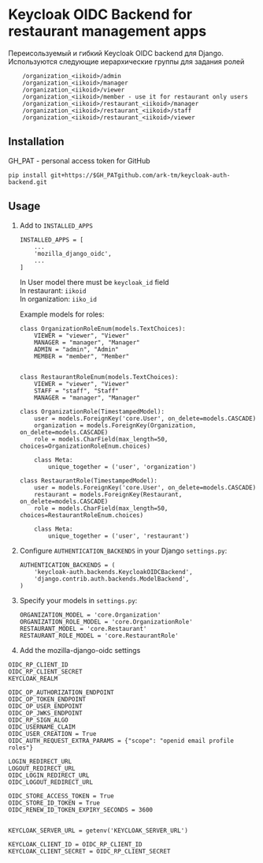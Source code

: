 # Keycloak OIDC Backend for restaurant management apps

Переисользуемый и гибкий Keycloak OIDC backend для Django.
Используются следующие иерархические группы для задания ролей
```
    /organization_<iikoid>/admin
    /organization_<iikoid>/manager
    /organization_<iikoid>/viewer
    /organization_<iikoid>/member - use it for restaurant only users
    /organization_<iikoid>/restaurant_<iikoid>/manager
    /organization_<iikoid>/restaurant_<iikoid>/staff
    /organization_<iikoid>/restaurant_<iikoid>/viewer
```

## Installation

GH_PAT - personal access token for GitHub
```
pip install git+https://$GH_PATgithub.com/ark-tm/keycloak-auth-backend.git
```

## Usage

1. Add to `INSTALLED_APPS`
    ```
    INSTALLED_APPS = [
        ...
        'mozilla_django_oidc',
        ...
    ]
    ```
    In User model there must be `keycloak_id` field \
    In restaurant: `iikoid` \
    In organization: `iiko_id`

    Example models for roles:

    ```
    class OrganizationRoleEnum(models.TextChoices):
        VIEWER = "viewer", "Viewer"
        MANAGER = "manager", "Manager"
        ADMIN = "admin", "Admin"
        MEMBER = "member", "Member"


    class RestaurantRoleEnum(models.TextChoices):
        VIEWER = "viewer", "Viewer"
        STAFF = "staff", "Staff"
        MANAGER = "manager", "Manager"

    class OrganizationRole(TimestampedModel):
        user = models.ForeignKey('core.User', on_delete=models.CASCADE)
        organization = models.ForeignKey(Organization, on_delete=models.CASCADE)
        role = models.CharField(max_length=50, choices=OrganizationRoleEnum.choices)

        class Meta:
            unique_together = ('user', 'organization')

    class RestaurantRole(TimestampedModel):
        user = models.ForeignKey('core.User', on_delete=models.CASCADE)
        restaurant = models.ForeignKey(Restaurant, on_delete=models.CASCADE)
        role = models.CharField(max_length=50, choices=RestaurantRoleEnum.choices)

        class Meta:
            unique_together = ('user', 'restaurant')
    ```

2. Configure `AUTHENTICATION_BACKENDS` in your Django `settings.py`:
    ```
    AUTHENTICATION_BACKENDS = (
        'keycloak-auth.backends.KeycloakOIDCBackend',
        'django.contrib.auth.backends.ModelBackend',
    )
    ```

3. Specify your models in `settings.py`:
    ```
    ORGANIZATION_MODEL = 'core.Organization'
    ORGANIZATION_ROLE_MODEL = 'core.OrganizationRole'
    RESTAURANT_MODEL = 'core.Restaurant'
    RESTAURANT_ROLE_MODEL = 'core.RestaurantRole'
    ```

4. Add the mozilla-django-oidc settings
```
OIDC_RP_CLIENT_ID
OIDC_RP_CLIENT_SECRET
KEYCLOAK_REALM

OIDC_OP_AUTHORIZATION_ENDPOINT
OIDC_OP_TOKEN_ENDPOINT 
OIDC_OP_USER_ENDPOINT
OIDC_OP_JWKS_ENDPOINT
OIDC_RP_SIGN_ALGO
OIDC_USERNAME_CLAIM
OIDC_USER_CREATION = True 
OIDC_AUTH_REQUEST_EXTRA_PARAMS = {"scope": "openid email profile roles"} 

LOGIN_REDIRECT_URL
LOGOUT_REDIRECT_URL
OIDC_LOGIN_REDIRECT_URL
OIDC_LOGOUT_REDIRECT_URL

OIDC_STORE_ACCESS_TOKEN = True
OIDC_STORE_ID_TOKEN = True
OIDC_RENEW_ID_TOKEN_EXPIRY_SECONDS = 3600


KEYCLOAK_SERVER_URL = getenv('KEYCLOAK_SERVER_URL')

KEYCLOAK_CLIENT_ID = OIDC_RP_CLIENT_ID
KEYCLOAK_CLIENT_SECRET = OIDC_RP_CLIENT_SECRET

```

